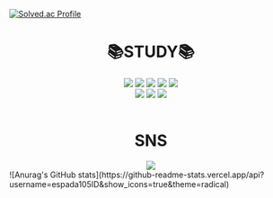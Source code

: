 [![Solved.ac Profile](http://mazassumnida.wtf/api/v2/generate_badge?boj=백준아이디)](https://solved.ac/백준아이디/)
<div align=center><h1>📚STUDY📚 </h1></div>

<div align=center> 

  <img src="https://img.shields.io/badge/c++-00599C?style=forflat&logo=c%2B%2B&logoColor=white">
  <img src="https://img.shields.io/badge/-Python-3776AB?style=flat&logo=Python&logoColor=white"/> 
  <img src="https://img.shields.io/badge/java-007396?style=flat&logo=java&logoColor=white">
  <img src="https://img.shields.io/badge/r-276DC3?style=flat&logo=java&logoColor=white">
  <img src="https://img.shields.io/badge/c-A8B9CC?style=flat&logo=java&logoColor=white">
  
  <br>
<img src="https://img.shields.io/badge/-HTML-E34F26?style=flat&logo=HTML5&logoColor=white"/>
  <img src="https://img.shields.io/badge/-CSS-1572B6?style=flat&logo=CSS3&logoColor=white"/>
  <img src="https://img.shields.io/badge/-JavaScript-F7DF1E?style=flat&logo=JavaScript&logoColor=white"/>
  
  <br>
  
  <br>
</div>
<div align=center><h1>SNS </h1></div>
<div align=center>
  <a href="https://www.notion.so/968f29ca627e4f51b306aafdf47d6db7" target=target="_blank">  
  <img src="https://img.shields.io/badge/notion-000000?style=flat&logo=notion&logoColor=white"></a>
</div>



<div>
  ![Anurag's GitHub stats](https://github-readme-stats.vercel.app/api?username=espada105ID&show_icons=true&theme=radical)
</div>
